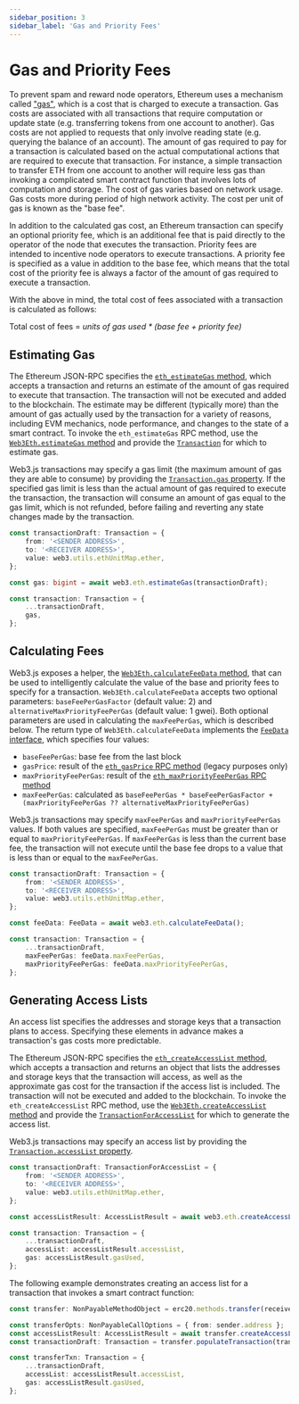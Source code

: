 ```yaml
---
sidebar_position: 3
sidebar_label: 'Gas and Priority Fees'
---
```


# Gas and Priority Fees

To prevent spam and reward node operators, Ethereum uses a mechanism called ["gas"](https://ethereum.org/en/gas/), which is a cost that is charged to execute a transaction. Gas costs are associated with all transactions that require computation or update state (e.g. transferring tokens from one account to another). Gas costs are not applied to requests that only involve reading state (e.g. querying the balance of an account). The amount of gas required to pay for a transaction is calculated based on the actual computational actions that are required to execute that transaction. For instance, a simple transaction to transfer ETH from one account to another will require less gas than invoking a complicated smart contract function that involves lots of computation and storage. The cost of gas varies based on network usage. Gas costs more during period of high network activity. The cost per unit of gas is known as the "base fee".

In addition to the calculated gas cost, an Ethereum transaction can specify an optional priority fee, which is an additional fee that is paid directly to the operator of the node that executes the transaction. Priority fees are intended to incentive node operators to execute transactions. A priority fee is specified as a value in addition to the base fee, which means that the total cost of the priority fee is always a factor of the amount of gas required to execute a transaction.

With the above in mind, the total cost of fees associated with a transaction is calculated as follows:

Total cost of fees = _units of gas used \* (base fee + priority fee)_

## Estimating Gas

The Ethereum JSON-RPC specifies the [`eth_estimateGas` method](https://ethereum.org/en/developers/docs/apis/json-rpc/#eth_estimategas), which accepts a transaction and returns an estimate of the amount of gas required to execute that transaction. The transaction will not be executed and added to the blockchain. The estimate may be different (typically more) than the amount of gas actually used by the transaction for a variety of reasons, including EVM mechanics, node performance, and changes to the state of a smart contract. To invoke the `eth_estimateGas` RPC method, use the [`Web3Eth.estimateGas` method](/api/web3-eth/class/Web3Eth#estimateGas) and provide the [`Transaction`](/api/web3-types/interface/Transaction) for which to estimate gas.

Web3.js transactions may specify a gas limit (the maximum amount of gas they are able to consume) by providing the [`Transaction.gas` property](/api/web3/namespace/types#gas). If the specified gas limit is less than the actual amount of gas required to execute the transaction, the transaction will consume an amount of gas equal to the gas limit, which is not refunded, before failing and reverting any state changes made by the transaction.

```ts
const transactionDraft: Transaction = {
	from: '<SENDER ADDRESS>',
	to: '<RECEIVER ADDRESS>',
	value: web3.utils.ethUnitMap.ether,
};

const gas: bigint = await web3.eth.estimateGas(transactionDraft);

const transaction: Transaction = {
	...transactionDraft,
	gas,
};
```

## Calculating Fees

Web3.js exposes a helper, the [`Web3Eth.calculateFeeData` method](/api/web3-eth/class/Web3Eth#calculateFeeData), that can be used to intelligently calculate the value of the base and priority fees to specify for a transaction. `Web3Eth.calculateFeeData` accepts two optional parameters: `baseFeePerGasFactor` (default value: 2) and `alternativeMaxPriorityFeePerGas` (default value: 1 gwei). Both optional parameters are used in calculating the `maxFeePerGas`, which is described below. The return type of `Web3Eth.calculateFeeData` implements the [`FeeData` interface](/api/web3/namespace/types/#FeeData), which specifies four values:

-   `baseFeePerGas`: base fee from the last block
-   `gasPrice`: result of the [`eth_gasPrice` RPC method](https://ethereum.org/en/developers/docs/apis/json-rpc/#eth_gasprice) (legacy purposes only)
-   `maxPriorityFeePerGas`: result of the [`eth_maxPriorityFeePerGas` RPC method](https://github.com/ethereum/execution-apis/blob/4140e528360fea53c34a766d86a000c6c039100e/src/eth/fee_market.yaml#L29-L42)
-   `maxFeePerGas`: calculated as `baseFeePerGas * baseFeePerGasFactor + (maxPriorityFeePerGas ?? alternativeMaxPriorityFeePerGas)`

Web3.js transactions may specify `maxFeePerGas` and `maxPriorityFeePerGas` values. If both values are specified, `maxFeePerGas` must be greater than or equal to `maxPriorityFeePerGas`. If `maxFeePerGas` is less than the current base fee, the transaction will not execute until the base fee drops to a value that is less than or equal to the `maxFeePerGas`.

```ts
const transactionDraft: Transaction = {
	from: '<SENDER ADDRESS>',
	to: '<RECEIVER ADDRESS>',
	value: web3.utils.ethUnitMap.ether,
};

const feeData: FeeData = await web3.eth.calculateFeeData();

const transaction: Transaction = {
	...transactionDraft,
	maxFeePerGas: feeData.maxFeePerGas,
	maxPriorityFeePerGas: feeData.maxPriorityFeePerGas,
};
```

## Generating Access Lists

An access list specifies the addresses and storage keys that a transaction plans to access. Specifying these elements in advance makes a transaction's gas costs more predictable.

The Ethereum JSON-RPC specifies the [`eth_createAccessList` method](https://github.com/ethereum/execution-apis/blob/4140e528360fea53c34a766d86a000c6c039100e/src/eth/execute.yaml#L54-L97), which accepts a transaction and returns an object that lists the addresses and storage keys that the transaction will access, as well as the approximate gas cost for the transaction if the access list is included. The transaction will not be executed and added to the blockchain. To invoke the `eth_createAccessList` RPC method, use the [`Web3Eth.createAccessList` method](/api/web3-eth/function/createAccessList) and provide the [`TransactionForAccessList`](/api/web3-types/interface/TransactionForAccessList) for which to generate the access list.

Web3.js transactions may specify an access list by providing the [`Transaction.accessList` property](/api/web3/namespace/types#accessList).

```ts
const transactionDraft: TransactionForAccessList = {
	from: '<SENDER ADDRESS>',
	to: '<RECEIVER ADDRESS>',
	value: web3.utils.ethUnitMap.ether,
};

const accessListResult: AccessListResult = await web3.eth.createAccessList(transactionDraft);

const transaction: Transaction = {
	...transactionDraft,
	accessList: accessListResult.accessList,
	gas: accessListResult.gasUsed,
};
```

The following example demonstrates creating an access list for a transaction that invokes a smart contract function:

```ts
const transfer: NonPayableMethodObject = erc20.methods.transfer(receiver.address, 1);

const transferOpts: NonPayableCallOptions = { from: sender.address };
const accessListResult: AccessListResult = await transfer.createAccessList(transferOpts);
const transactionDraft: Transaction = transfer.populateTransaction(transferOpts);

const transferTxn: Transaction = {
	...transactionDraft,
	accessList: accessListResult.accessList,
	gas: accessListResult.gasUsed,
};
```
